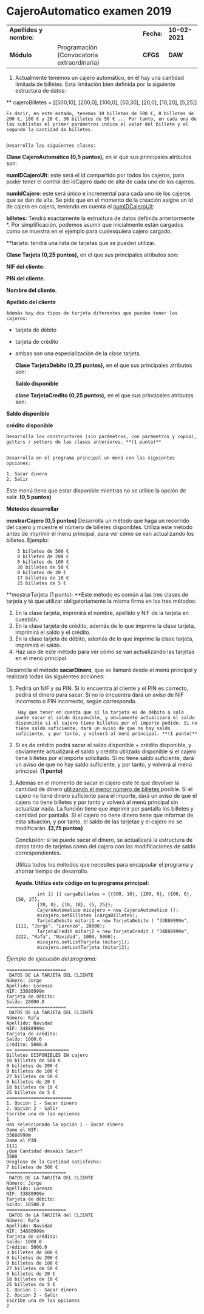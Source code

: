 # CajeroAutomatico examen 2019



<table>
  <tr>
   <td><strong>Apellidos y nombre:</strong>
   </td>
   <td>
   </td>
   <td><strong>Fecha:</strong>
   </td>
   <td><strong>10-02-2021</strong>
   </td>
  </tr>
  <tr>
   <td><strong>Módulo</strong>
   </td>
   <td>Programación (Convocatoria extraordinaria)
   </td>
   <td><strong>CFGS</strong>
   </td>
   <td><strong>DAW</strong>
   </td>
  </tr>
</table>


      



1. Actualmente tenemos un cajero automático, en él hay una cantidad limitada de billetes. Esta limitación bien definida por la siguiente estructura de datos: 

** cajeroBilletes = [[500,10], [200,0], [100,0], [50,30], [20,0], [10,20], [5,25]]


    Es decir, en este estado, tenemos 10 billetes de 500 €, 0 billetes de 200 €, 100 € y 20 €, 30 billetes de 50 € ... Por tanto, en cada una de las sublistas el primer parámetros indica el valor del billete y el segundo la cantidad de billetes.


    Desarrolla las siguientes clases:


   **Clase CajeroAutomático (0,5 puntos),** en el que sus principales atributos son: 


   **numIDCajeroUlt**: este será el id compartido por todos los cajeros, para poder tener el control del idCajero dado de alta de cada uno de los cajeros. 


   **numIdCajero**: este será único e incremental para cada uno de los cajeros que se dan de alta. Se pide que en el momento de la creación asigne un id de cajero en cajero, teniendo en cuenta el <span style="text-decoration:underline;">numIDCajeroUlt</span>:


   **billetes:** Tendrá exactamente la estructura de datos definida anteriormente *. Por simplificación, podemos asumir que inicialmente están cargados como se muestra en el ejemplo para cualesquiera cajero cargado.


   **tarjeta: </span>tendrá una lista de tarjetas que se pueden utilizar.


   **Clase Tarjeta (0,25 puntos),** en el que sus principales atributos son: 


   **NIF del cliente.**


**PIN del cliente.**


   **Nombre del cliente.**


**Apellido del cliente**


    Además hay dos tipos de tarjeta diferentes que pueden tener los cajeros:


*   tarjeta de débito
*   tarjeta de crédito
*   ambas son una especialización de la clase tarjeta.

    **Clase TarjetaDebito (0,25 puntos),** en el que sus principales atributos son: 


    **Saldo disponible**


    **clase TarjetaCredito (0,25 puntos),** en el que sus principales atributos son: 


  **Saldo disponible**


   **crédito disponible**


    Desarrolla los constructores (sin parámetros, con parámetros y copia), getters / setters de las clases anteriores. **(1 punto)**


    Desarrolla en el programa principal un menú con las siguientes opciones: 

    1. Sacar dinero
    2. Salir

Este menú tiene que estar disponible mientras no se utilice la opción de salir. **(0,5 puntos)**


   **Métodos desarrollar**


   **mostrarCajero (0,5 puntos)** Desarrolla un método que haga un recorrido del cajero y muestre el número de billetes disponibles. Utiliza este método antes de imprimir el menú principal, para ver cómo se van actualizando los billetes. Ejemplo:


```
    5 billetes de 500 € 
    0 billetes de 200 € 
    0 billetes de 100 € 
    20 billetes de 50 € 
    0 billetes de 20 € 
    17 billetes de 10 € 
    25 billetes de 5 €
```


**mostrarTarjeta (1 punto): **Este método es común a las tres clases de tarjeta y té que utilizar obligatoriamente la misma firma en los tres métodos:



1. En la clase tarjeta, imprimirá el nombre, apellido y NIF de la tarjeta en cuestión. 
2. En la clase tarjeta de crédito, además de lo que imprime la clase tarjeta, imprimirá el saldo y el crédito.
3. En la clase tarjeta de débito, además de lo que imprime la clase tarjeta, imprimirá el saldo.
4. Haz uso de este método para ver cómo se van actualizando las tarjetas en el menú principal.

Desarrolla el método **sacarDinero**, que se llamará desde el menú principal y realizará todas las siguientes acciones:



1. Pedirá un NIF y su PIN. Si lo encuentra al cliente y el PIN es correcto, pedirá el dinero para sacar. Si no lo encuentra dará un aviso de NIF incorrecto o PIN incorrecto, según corresponda.

        Hay que tener en cuenta que si la tarjeta es de débito a solo puede sacar el saldo disponible, y obviamente actualizará el saldo disponible si el cajero tiene billetes por el importe pedido. Si no tiene saldo suficiente, dará un aviso de que no hay saldo suficiente, y por tanto, y volverá al menú principal. **(1 punto)**

2. Si es de crédito podrá sacar el saldo disponible + crédito disponible, y obviamente actualizará el saldo y crédito utilizado disponible si el cajero tiene billetes por el importe solicitado. Si no tiene saldo suficiente, dará un aviso de que no hay saldo suficiente, y por tanto, y volverá al menú principal. **(1 punto)**
3. Además en el momento de sacar el cajero este té que devolver la cantidad de dinero <span style="text-decoration:underline;">utilizando el menor número de billetes </span>posible. Si el cajero no tiene dinero suficiente para el importe, dará un aviso de que el cajero no tiene billetes y por tanto y volverá al menú principal sin actualizar nada. La función tiene que imprimir por pantalla los billetes y cantidad por pantalla. Si el cajero no tiene dinero tiene que informar de esta situación, y por tanto, el saldo de las tarjetas y el cajero no se modificarán. **(3,75 puntos)**

    Conclusión: si se puede sacar el dinero, se actualizará la estructura de datos tanto de tarjetas como del cajero con las modificaciones de saldo correspondientes.


    Utiliza todos los métodos que necesites para encapsular el programa y ahorrar tiempo de desarrollo.


    **Ayuda. Utiliza este código en tu programa principal:**


    ```
            int [] [] cargaBilletes = {{500, 10}, {200, 0}, {100, 0}, {50, 27},
            {20, 0}, {10, 18}, {5, 25}};
            CajeroAutomatico micajero = new CajeroAutomatico ();
            micajero.setBilletes (cargaBilletes);
            TarjetaDebito mitarj1 = new TarjetaDebito ( "33888999m", 1111, "Jorge", "Lorenzo", 20000);
            TarjetaCredit mitarj2 = new TarjetaCredit ( "34888999m", 2222, "Rafa", "Navidad", 1000, 5000);
            micajero.setListTarjeta (mitarj1);
            micajero.setListTarjeta (mitarj2); 

    ```


_Ejemplo de ejecución del programa:_


```
======================
 DATOS DE LA TARJETA DEL CLIENTE
Número: Jorge
Apellido: Lorenzo
NIF: 33888999m
Tarjeta de débito:
Saldo: 20000.0
======================
 DATOS DE LA TARJETA DEL CLIENTE
Número: Rafa
Apellido: Navidad
NIF: 34888999m
Tarjeta de crédito:
Saldo: 1000.0
Crédito: 5000.0
== ====================
Billetes DISPONIBLES EN cajero
10 billetes de 500 € 
0 billetes de 200 € 
0 billetes de 100 € 
27 billetes de 50 € 
0 billetes de 20 € 
18 billetes de 10 € 
25 billetes de 5 € 
========================
1. Opción 1 - Sacar dinero
2. Opción 2 - Salir
Escribe una de las opciones
1
Has seleccionado la opción 1 - Sacar dinero
Dame el NIF: 
33888999m
Dame el PIN
1111
¿Qué Cantidad deseáis Sacar?
3500
Desglose de la Cantidad satisfecha: 
7 billetes de 500 € 
======================
 DATOS DE LA TARJETA DEL CLIENTE
Número: Jorge
Apellido: Lorenzo
NIF: 33888999m
Tarjeta de débito:
Saldo: 16500.0
======================
 DATOS de LA TARJETA del CLIENTE
Número: Rafa
Apellido: Navidad
NIF: 34888999m
Tarjeta de crédito:
Saldo: 1000.0
Crédito: 5000.0
3 billetes de 500 € 
0 billetes de 200 € 
0 billetes de 100 € 
27 billetes de 50 € 
0 billetes de 20 € 
18 billetes de 10 € 
25 billetes de 5 € 
1. Opción 1 - Sacar dinero
2. Opción 2 - Salir
Escribe una de las opciones
2
